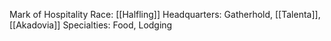 Mark of Hospitality
Race: [[Halfling]]
Headquarters: Gatherhold, [[Talenta]], [[Akadovia]]
Specialties: Food, Lodging